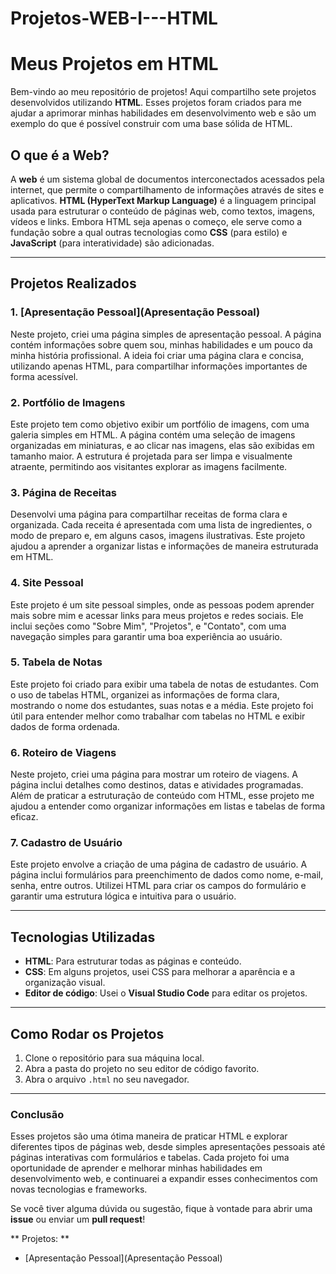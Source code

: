 # Projetos-WEB-I---HTML

# Meus Projetos em HTML

Bem-vindo ao meu repositório de projetos! Aqui compartilho sete projetos desenvolvidos utilizando **HTML**. Esses projetos foram criados para me ajudar a aprimorar minhas habilidades em desenvolvimento web e são um exemplo do que é possível construir com uma base sólida de HTML.

## O que é a Web?

A **web** é um sistema global de documentos interconectados acessados pela internet, que permite o compartilhamento de informações através de sites e aplicativos. **HTML (HyperText Markup Language)** é a linguagem principal usada para estruturar o conteúdo de páginas web, como textos, imagens, vídeos e links. Embora HTML seja apenas o começo, ele serve como a fundação sobre a qual outras tecnologias como **CSS** (para estilo) e **JavaScript** (para interatividade) são adicionadas.

---

## Projetos Realizados

### 1. **[Apresentação Pessoal](Apresentação Pessoal)**
Neste projeto, criei uma página simples de apresentação pessoal. A página contém informações sobre quem sou, minhas habilidades e um pouco da minha história profissional. A ideia foi criar uma página clara e concisa, utilizando apenas HTML, para compartilhar informações importantes de forma acessível.

### 2. **Portfólio de Imagens**
Este projeto tem como objetivo exibir um portfólio de imagens, com uma galeria simples em HTML. A página contém uma seleção de imagens organizadas em miniaturas, e ao clicar nas imagens, elas são exibidas em tamanho maior. A estrutura é projetada para ser limpa e visualmente atraente, permitindo aos visitantes explorar as imagens facilmente.

### 3. **Página de Receitas**
Desenvolvi uma página para compartilhar receitas de forma clara e organizada. Cada receita é apresentada com uma lista de ingredientes, o modo de preparo e, em alguns casos, imagens ilustrativas. Este projeto ajudou a aprender a organizar listas e informações de maneira estruturada em HTML.

### 4. **Site Pessoal**
Este projeto é um site pessoal simples, onde as pessoas podem aprender mais sobre mim e acessar links para meus projetos e redes sociais. Ele inclui seções como "Sobre Mim", "Projetos", e "Contato", com uma navegação simples para garantir uma boa experiência ao usuário.

### 5. **Tabela de Notas**
Este projeto foi criado para exibir uma tabela de notas de estudantes. Com o uso de tabelas HTML, organizei as informações de forma clara, mostrando o nome dos estudantes, suas notas e a média. Este projeto foi útil para entender melhor como trabalhar com tabelas no HTML e exibir dados de forma ordenada.

### 6. **Roteiro de Viagens**
Neste projeto, criei uma página para mostrar um roteiro de viagens. A página inclui detalhes como destinos, datas e atividades programadas. Além de praticar a estruturação de conteúdo com HTML, esse projeto me ajudou a entender como organizar informações em listas e tabelas de forma eficaz.

### 7. **Cadastro de Usuário**
Este projeto envolve a criação de uma página de cadastro de usuário. A página inclui formulários para preenchimento de dados como nome, e-mail, senha, entre outros. Utilizei HTML para criar os campos do formulário e garantir uma estrutura lógica e intuitiva para o usuário.

---

## Tecnologias Utilizadas

- **HTML**: Para estruturar todas as páginas e conteúdo.
- **CSS**: Em alguns projetos, usei CSS para melhorar a aparência e a organização visual.
- **Editor de código**: Usei o **Visual Studio Code** para editar os projetos.

---

## Como Rodar os Projetos

1. Clone o repositório para sua máquina local.
2. Abra a pasta do projeto no seu editor de código favorito.
3. Abra o arquivo `.html` no seu navegador.

---

### Conclusão

Esses projetos são uma ótima maneira de praticar HTML e explorar diferentes tipos de páginas web, desde simples apresentações pessoais até páginas interativas com formulários e tabelas. Cada projeto foi uma oportunidade de aprender e melhorar minhas habilidades em desenvolvimento web, e continuarei a expandir esses conhecimentos com novas tecnologias e frameworks.

Se você tiver alguma dúvida ou sugestão, fique à vontade para abrir uma **issue** ou enviar um **pull request**!

** Projetos: ** 

- [Apresentação Pessoal](Apresentação Pessoal)

